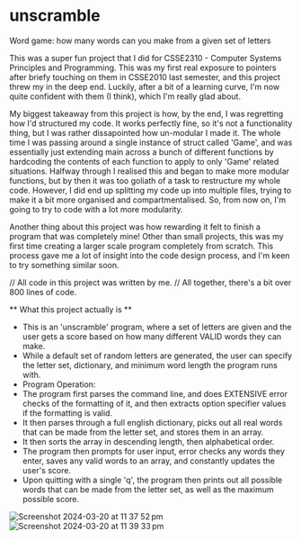 # unscramble
Word game: how many words can you make from a given set of letters

This was a super fun project that I did for CSSE2310 - Computer Systems Principles and Programming.
This was my first real exposure to pointers after briefy touching on them in CSSE2010 last semester, and this project threw my in the deep end.
Luckily, after a bit of a learning curve, I'm now quite confident with them (I think), which I'm really glad about.

My biggest takeaway from this project is how, by the end, I was regretting how I'd structured my code.
It works perfectly fine, so it's not a functionality thing, but I was rather dissapointed how un-modular I made it.
The whole time I was passing around a single instance of struct called 'Game', and was essentially just extending main across a bunch of different functions by hardcoding the contents of each function to apply to only 'Game' related situations.
Halfway through I realised this and began to make more modular functions, but by then it was too goliath of a task to restructure my whole code.
However, I did end up splitting my code up into multiple files, trying to make it a bit more organised and compartmentalised.
So, from now on, I'm going to try to code with a lot more modularity.

Another thing about this project was how rewarding it felt to finish a program that was completely mine!
Other than small projects, this was my first time creating a larger scale program completely from scratch.
This process gave me a lot of insight into the code design process, and I'm keen to try something similar soon.

// All code in this project was written by me.
// All together, there's a bit over 800 lines of code.

** What this project actually is **
- This is an 'unscramble' program, where a set of letters are given and the user gets a score based on how many different VALID words they can make.
- While a default set of random letters are generated, the user can specify the letter set, dictionary, and minimum word length the program runs with.
- Program Operation:
- The program first parses the command line, and does EXTENSIVE error checks of the formatting of it, and then extracts option specifier values if the formatting is valid.
- It then parses through a full english dictionary, picks out all real words that can be made from the letter set, and stores them in an array.
- It then sorts the array in descending length, then alphabetical order.
- The program then prompts for user input, error checks any words they enter, saves any valid words to an array, and constantly updates the user's score.
- Upon quitting with a single 'q', the program then prints out all possible words that can be made from the letter set, as well as the maximum possible score.

![Screenshot 2024-03-20 at 11 37 52 pm](https://github.com/owenrharding/unscramble/assets/133105825/a22c5387-182f-45de-86e7-bb2186f5b0f3)
![Screenshot 2024-03-20 at 11 39 33 pm](https://github.com/owenrharding/unscramble/assets/133105825/066fd7e7-1f9f-406a-8d22-a78396856649)
